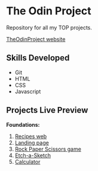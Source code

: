 # The Odin Project
Repository for all my TOP projects.

[TheOdinProject website](https://www.theodinproject.com/)

## Skills Developed
- Git
- HTML
- CSS
- Javascript

## Projects Live Preview
**Foundations:**
1. [Recipes web](https://jorgelg3.github.io/TheOdinProject/001-odin-recipes/)
2. [Landing page](https://jorgelg3.github.io/TheOdinProject/002-landing-page/)
3. [Rock Paper Scissors game](https://jorgelg3.github.io/TheOdinProject/003-rock-paper-scissors/)
4. [Etch-a-Sketch](https://jorgelg3.github.io/TheOdinProject/004-etch-a-sketch/)
5. [Calculator](https://jorgelg3.github.io/TheOdinProject/005-calculator/)
